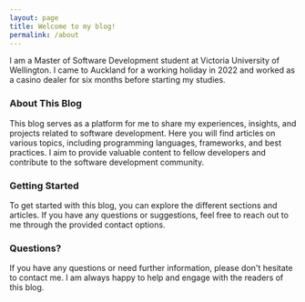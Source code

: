 ```yaml
---
layout: page
title: Welcome to my blog!
permalink: /about
---
```


I am a Master of Software Development student at Victoria University of Wellington. I came to Auckland for a working holiday in 2022 and worked as a casino dealer for six months before starting my studies.

### About This Blog

This blog serves as a platform for me to share my experiences, insights, and projects related to software development. Here you will find articles on various topics, including programming languages, frameworks, and best practices. I aim to provide valuable content to fellow developers and contribute to the software development community.

### Getting Started

To get started with this blog, you can explore the different sections and articles. If you have any questions or suggestions, feel free to reach out to me through the provided contact options.

### Questions?

If you have any questions or need further information, please don't hesitate to contact me. I am always happy to help and engage with the readers of this blog.
